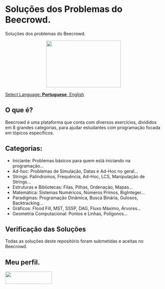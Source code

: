 
# Soluções dos Problemas do Beecrowd.
Soluções dos problemas do Beecrowd.

<p align="center">
<a href="https://www.beecrowd.com.br/judge/en/profile/710583">
<img  width="240"  height="150"  src="https://resources.beecrowd.com.br/judge/img/5.0/logo-beecrowd.png?1635097036">
</p>

Select Language: **Portuguese**, [English](README-English.md)

## O que é?
Beecrowd é uma plataforma que conta com diversos exercícios, divididos em 8 grandes categorias, para ajudar estudantes com programação focada em tópicos específicos.

## Categorias:
- Iniciante: Problemas básicos para quem está iniciando na programação...
- Ad-hoc: Problemas de Simulação, Datas e Ad-Hoc no geral...
- Strings: Palíndromos, Frequência, Ad-Hoc, LCS, Manipulação de Strings...
- Estruturas e Bibliotecas: Filas, Pilhas, Ordenação, Mapas...
- Matemática: Sistemas Numéricos, Números Primos, BigInteger...
- Paradigmas: Programação Dinâmica, Busca Binária, Gulosos, Backtracking...
- Gráficos: Flood Fill, MST, SSSP, DAG, Fluxo Máximo, Árvores...
- Geometria Computacional: Pontos e Linhas, Polígonos...

## Verificação das Soluções
Todas as soluções deste repositório foram submetidas e aceitas no Beecrowd.

## Meu perfil.
<a href="https://www.beecrowd.com.br/judge/en/profile/710583" target="_blank"><img src="https://camo.githubusercontent.com/38d44389f0e6e510bcd916cffb484df9026d4d374160c290f94d1d3db4efb3ca/68747470733a2f2f7777772e62656563726f77642e636f6d2e62722f686f6d652f77702d636f6e74656e742f75706c6f6164732f323032312f30382f62656563726f77645f5f726f786f486f72436c65616e2d736d616c6c2d504e472d312e706e67" target="_blank" height="40" width="150"></a>
